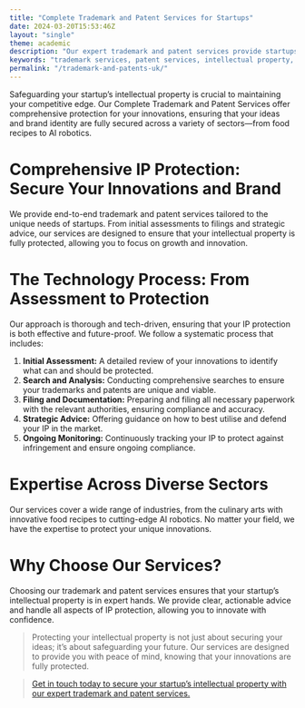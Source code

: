 ```yaml
---
title: "Complete Trademark and Patent Services for Startups"
date: 2024-03-20T15:53:46Z
layout: "single"
theme: academic
description: "Our expert trademark and patent services provide startups with full protection of their intellectual property, offering detailed assessments, filings, and strategic advice to secure your innovations and brand identity."
keywords: "trademark services, patent services, intellectual property, startup IP protection, trademark filing, patent filing"
permalink: "/trademark-and-patents-uk/"
---
```


Safeguarding your startup’s intellectual property is crucial to maintaining your competitive edge. Our Complete Trademark and Patent Services offer comprehensive protection for your innovations, ensuring that your ideas and brand identity are fully secured across a variety of sectors—from food recipes to AI robotics.

# Comprehensive IP Protection: Secure Your Innovations and Brand

We provide end-to-end trademark and patent services tailored to the unique needs of startups. From initial assessments to filings and strategic advice, our services are designed to ensure that your intellectual property is fully protected, allowing you to focus on growth and innovation.

# The Technology Process: From Assessment to Protection

Our approach is thorough and tech-driven, ensuring that your IP protection is both effective and future-proof. We follow a systematic process that includes:

1. **Initial Assessment:** A detailed review of your innovations to identify what can and should be protected.<br>
2. **Search and Analysis:** Conducting comprehensive searches to ensure your trademarks and patents are unique and viable.<br>
3. **Filing and Documentation:** Preparing and filing all necessary paperwork with the relevant authorities, ensuring compliance and accuracy.<br>
4. **Strategic Advice:** Offering guidance on how to best utilise and defend your IP in the market.<br>
5. **Ongoing Monitoring:** Continuously tracking your IP to protect against infringement and ensure ongoing compliance.<br>

# Expertise Across Diverse Sectors

Our services cover a wide range of industries, from the culinary arts with innovative food recipes to cutting-edge AI robotics. No matter your field, we have the expertise to protect your unique innovations.

# Why Choose Our Services?

Choosing our trademark and patent services ensures that your startup’s intellectual property is in expert hands. We provide clear, actionable advice and handle all aspects of IP protection, allowing you to innovate with confidence.

> Protecting your intellectual property is not just about securing your ideas; it’s about safeguarding your future. Our services are designed to provide you with peace of mind, knowing that your innovations are fully protected.

>[Get in touch today to secure your startup’s intellectual property with our expert trademark and patent services.](/contact/)
